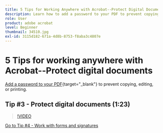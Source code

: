 ```yaml
---
title: 5 Tips for Working Anywhere with Acrobat--Protect Digital Documents
description: Learn how to add a password to your PDF to prevent copying, editing, or printing
role: User
product: adobe acrobat
level: Beginner
thumbnail: 34510.jpg
exl-id: 3115d182-671a-4d8b-8753-f8aba3c4807e
---
```

# 5 Tips for working anywhere with Acrobat--Protect digital documents

[Add a password to your PDF](https://www.adobe.com/acrobat/online/password-protect-pdf.html){target="_blank"}  to prevent copying, editing, or printing.

## Tip #3 - Protect digital documents (1:23)

>[!VIDEO](https://video.tv.adobe.com/v/34510?quality=12&learn=on&hidetitle=true)

[Go to Tip #4 - Work with forms and signatures](work-with-forms-and-signatures.md)